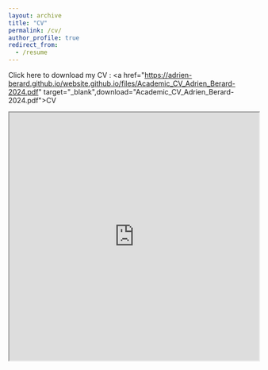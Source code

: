 ```yaml
---
layout: archive
title: "CV"
permalink: /cv/
author_profile: true
redirect_from:
  - /resume
---
```


Click here to download my CV : 
<a href="https://adrien-berard.github.io/website.github.io/files/Academic_CV_Adrien_Berard-2024.pdf" target="_blank",download="Academic_CV_Adrien_Berard-2024.pdf">CV</a>

<iframe src="https://adrien-berard.github.io/website.github.io/files/Academic_CV_Adrien_Berard-2024.pdf" width="100%" height="500px"> </iframe>
